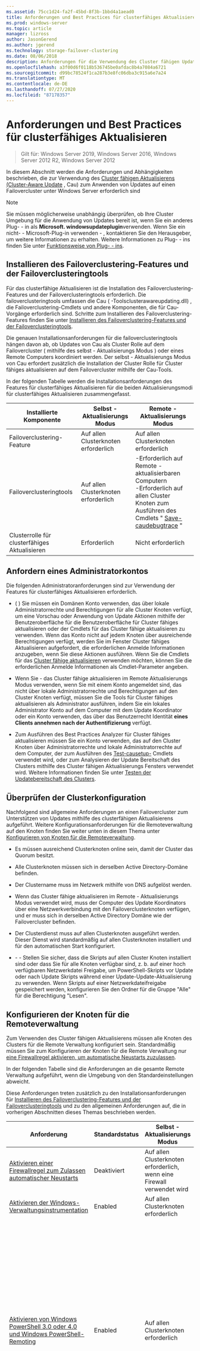 ```yaml
---
ms.assetid: 75cc1d24-fa2f-45bd-8f3b-1bbd4a1aead0
title: Anforderungen und Best Practices für clusterfähiges Aktualisieren
ms.prod: windows-server
ms.topic: article
manager: lizross
author: JasonGerend
ms.author: jgerend
ms.technology: storage-failover-clustering
ms.date: 08/06/2018
description: Anforderungen für die Verwendung des Cluster fähigen Updates zum Installieren von Updates auf Clustern, auf denen Windows Server ausgeführt wird.
ms.openlocfilehash: a3f00d6f0118b536745be0afdac8b4a7084a6721
ms.sourcegitcommit: d99bc78524f1ca287b3e8fc06dba3c915a6e7a24
ms.translationtype: MT
ms.contentlocale: de-DE
ms.lasthandoff: 07/27/2020
ms.locfileid: "87178357"
---
```

# <a name="cluster-aware-updating-requirements-and-best-practices"></a>Anforderungen und Best Practices für clusterfähiges Aktualisieren

> Gilt für: Windows Server 2019, Windows Server 2016, Windows Server 2012 R2, Windows Server 2012

In diesem Abschnitt werden die Anforderungen und Abhängigkeiten beschrieben, die zur Verwendung des [Cluster fähigen Aktualisierens (Cluster-Aware Update](cluster-aware-updating.md) , Cau) zum Anwenden von Updates auf einen Failovercluster unter Windows Server erforderlich sind

> [!NOTE]
> Sie müssen möglicherweise unabhängig überprüfen, ob Ihre Cluster Umgebung für die Anwendung von Updates bereit ist, wenn Sie ein anderes Plug- \- in als **Microsoft. windowsupdateplugin**verwenden. Wenn Sie ein nicht- \- Microsoft-Plug-in verwenden \- , kontaktieren Sie den Herausgeber, um weitere Informationen zu erhalten. Weitere Informationen zu Plug- \- ins finden Sie unter [Funktionsweise von Plug- \- ins](cluster-aware-updating-plug-ins.md).

## <a name="install-the-failover-clustering-feature-and-the-failover-clustering-tools"></a><a name="BKMK_REQ_CLUS"></a>Installieren des Failoverclustering-Features und der Failoverclusteringtools
Für das clusterfähige Aktualisieren ist die Installation des Failoverclustering-Features und der Failoverclusteringtools erforderlich. Die failoverclusteringtools umfassen die Cau \( -Toolsclusterawareupdating.dll\) , die Failoverclustering-Cmdlets und andere Komponenten, die für Cau-Vorgänge erforderlich sind. Schritte zum Installieren des Failoverclustering-Features finden Sie unter [Installieren des Failoverclustering-Features und der Failoverclusteringtools](create-failover-cluster.md#install-the-failover-clustering-feature).

Die genauen Installationsanforderungen für die failoverclusteringtools hängen davon ab, ob Updates von Cau als Cluster Rolle auf dem Failovercluster \( mithilfe des selbst \- Aktualisierungs Modus \) oder eines Remote Computers koordiniert werden. Der selbst \- Aktualisierungs Modus von Cau erfordert zusätzlich die Installation der Cluster Rolle für Cluster fähiges aktualisieren auf dem Failovercluster mithilfe der Cau-Tools.

In der folgenden Tabelle werden die Installationsanforderungen des Features für clusterfähiges Aktualisieren für die beiden Aktualisierungsmodi für clusterfähiges Aktualisieren zusammengefasst.

|Installierte Komponente|Selbst \- Aktualisierungs Modus|Remote \- Aktualisierungs Modus|
|-----------------------|-----------------------|-------------------------|
|Failoverclustering-Feature|Auf allen Clusterknoten erforderlich|Auf allen Clusterknoten erforderlich|
|Failoverclusteringtools|Auf allen Clusterknoten erforderlich|-Erforderlich auf Remote \- aktualisierbaren Computern<br />-Erforderlich auf allen Cluster Knoten zum Ausführen des Cmdlets " [Save-caudebugtrace](https://docs.microsoft.com/powershell/module/clusterawareupdating/Save-CauDebugTrace?view=win10-ps) "|
|Clusterrolle für clusterfähiges Aktualisieren|Erforderlich|Nicht erforderlich|

## <a name="obtain-an-administrator-account"></a>Anfordern eines Administratorkontos
Die folgenden Administratoranforderungen sind zur Verwendung der Features für clusterfähiges Aktualisieren erforderlich.

-   \( \) Sie müssen ein Domänen Konto verwenden, das über lokale Administratorrechte und Berechtigungen für alle Cluster Knoten verfügt, um eine Vorschau oder Anwendung von Update Aktionen mithilfe der Benutzeroberfläche für die Benutzeroberfläche für Cluster fähiges aktualisieren oder der Cmdlets für das Cluster fähige aktualisieren zu verwenden. Wenn das Konto nicht auf jedem Knoten über ausreichende Berechtigungen verfügt, werden Sie im Fenster Cluster fähiges Aktualisieren aufgefordert, die erforderlichen Anmelde Informationen anzugeben, wenn Sie diese Aktionen ausführen. Wenn Sie die Cmdlets für das [Cluster fähige aktualisieren](https://docs.microsoft.com/powershell/module/clusterawareupdating/?view=win10-ps) verwenden möchten, können Sie die erforderlichen Anmelde Informationen als Cmdlet-Parameter angeben.

-   Wenn Sie \- das Cluster fähige aktualisieren im Remote Aktualisierungs Modus verwenden, wenn Sie mit einem Konto angemeldet sind, das nicht über lokale Administratorrechte und Berechtigungen auf den Cluster Knoten verfügt, müssen Sie die Tools für Cluster fähiges aktualisieren als Administrator ausführen, indem Sie ein lokales Administrator Konto auf dem Computer mit dem Update Koordinator oder ein Konto verwenden, das über das Benutzerrecht Identität **eines Clients annehmen nach der Authentifizierung** verfügt.

-   Zum Ausführen des Best Practices Analyzer für Cluster fähiges aktualisieren müssen Sie ein Konto verwenden, das auf den Cluster Knoten über Administratorrechte und lokale Administratorrechte auf dem Computer, der zum Ausführen des [Test-causetup-](https://docs.microsoft.com/powershell/module/clusterawareupdating/Test-CauSetup?view=win10-ps) Cmdlets verwendet wird, oder zum Analysieren der Update Bereitschaft des Clusters mithilfe des Cluster fähigen Aktualisierungs Fensters verwendet wird. Weitere Informationen finden Sie unter [Testen der Updatebereitschaft des Clusters](#BKMK_BPA).

## <a name="verify-the-cluster-configuration"></a>Überprüfen der Clusterkonfiguration
Nachfolgend sind allgemeine Anforderungen an einen Failovercluster zum Unterstützen von Updates mithilfe des clusterfähigen Aktualisierens aufgeführt. Weitere Konfigurationsanforderungen für die Remoteverwaltung auf den Knoten finden Sie weiter unten in diesem Thema unter [Konfigurieren von Knoten für die Remoteverwaltung](#BKMK_NODE_CONFIG).

-   Es müssen ausreichend Clusterknoten online sein, damit der Cluster das Quorum besitzt.

-   Alle Clusterknoten müssen sich in derselben Active Directory-Domäne befinden.

-   Der Clustername muss im Netzwerk mithilfe von DNS aufgelöst werden.

-   Wenn das Cluster fähige aktualisieren im Remote \- Aktualisierungs Modus verwendet wird, muss der Computer des Update Koordinators über eine Netzwerkverbindung mit den Failoverclusterknoten verfügen, und er muss sich in derselben Active Directory Domäne wie der Failovercluster befinden.

-   Der Clusterdienst muss auf allen Clusterknoten ausgeführt werden. Dieser Dienst wird standardmäßig auf allen Clusterknoten installiert und für den automatischen Start konfiguriert.

-   \- \- Stellen Sie sicher, dass die Skripts auf allen Cluster Knoten installiert sind oder dass Sie für alle Knoten verfügbar sind, z. b. auf einer hoch verfügbaren Netzwerkdatei Freigabe, um PowerShell-Skripts vor Update oder nach Update Skripts während einer Update-Update-Aktualisierung zu verwenden. Wenn Skripts auf einer Netzwerkdateifreigabe gespeichert werden, konfigurieren Sie den Ordner für die Gruppe "Alle" für die Berechtigung "Lesen".

## <a name="configure-the-nodes-for-remote-management"></a><a name="BKMK_NODE_CONFIG"></a>Konfigurieren der Knoten für die Remoteverwaltung
Zum Verwenden des Cluster fähigen Aktualisierens müssen alle Knoten des Clusters für die Remote Verwaltung konfiguriert sein. Standardmäßig müssen Sie zum Konfigurieren der Knoten für die Remote Verwaltung nur [eine Firewallregel aktivieren, um automatische Neustarts zuzulassen](#BKMK_FW).

In der folgenden Tabelle sind die Anforderungen an die gesamte Remote Verwaltung aufgeführt, wenn die Umgebung von den Standardeinstellungen abweicht.

Diese Anforderungen treten zusätzlich zu den Installationsanforderungen für [Installieren des Failoverclustering-Features und der Failoverclusteringtools](#BKMK_REQ_CLUS) und zu den allgemeinen Anforderungen auf, die in vorherigen Abschnitten dieses Themas beschrieben werden.

|Anforderung|Standardstatus|Selbst \- Aktualisierungs Modus|Remote \- Aktualisierungs Modus|
|---------------|---|-----------------------|-------------------------|
|[Aktivieren einer Firewallregel zum Zulassen automatischer Neustarts](#BKMK_FW)|Deaktiviert|Auf allen Clusterknoten erforderlich, wenn eine Firewall verwendet wird|Auf allen Clusterknoten erforderlich, wenn eine Firewall verwendet wird|
|[Aktivieren der Windows-Verwaltungsinstrumentation](#BKMK_WMI)|Enabled|Auf allen Clusterknoten erforderlich|Auf allen Clusterknoten erforderlich|
|[Aktivieren von Windows PowerShell 3.0 oder 4.0 und Windows PowerShell-Remoting](#BKMK_PS)|Enabled|Auf allen Clusterknoten erforderlich|Auf allen Clusterknoten muss Folgendes ausgeführt werden:<p>-Das [Save-caudebugtrace](https://docs.microsoft.com/powershell/module/clusterawareupdating/Save-CauDebugTrace?view=win10-ps) -Cmdlet<br />-PowerShell- \- Skripts vor und nach \- dem Update während einer Update Lauf Zeit Aktualisierung<br />-Tests der Update Bereitschaft des Clusters mithilfe des Cluster fähigen Aktualisierungs Fensters oder des Windows PowerShell-Cmdlets " [Test \- causetup](https://docs.microsoft.com/powershell/module/clusterawareupdating/Test-CauSetup?view=win10-ps) "|
|[Installieren von .NET Framework 4,6 oder 4,5](#BKMK_NET)|Enabled|Auf allen Clusterknoten erforderlich|Auf allen Clusterknoten muss Folgendes ausgeführt werden:<p>-Das [Save-caudebugtrace](https://docs.microsoft.com/powershell/module/clusterawareupdating/Save-CauDebugTrace?view=win10-ps) -Cmdlet<br />-PowerShell- \- Skripts vor und nach \- dem Update während einer Update Lauf Zeit Aktualisierung<br />-Tests der Update Bereitschaft des Clusters mithilfe des Cluster fähigen Aktualisierungs Fensters oder des Windows PowerShell-Cmdlets " [Test \- causetup](https://docs.microsoft.com/powershell/module/clusterawareupdating/Test-CauSetup?view=win10-ps) "|

### <a name="enable-a-firewall-rule-to-allow-automatic-restarts"></a><a name="BKMK_FW"></a>Aktivieren einer Firewallregel zum Zulassen automatischer Neustarts
Um automatische Neustarts nach dem Anwenden von Updates zuzulassen \( , wenn für die Installation eines Updates ein Neustart erforderlich ist \) , \- muss auf jedem Knoten, der folgenden Datenverkehr zulässt, eine Firewallregel aktiviert werden, wenn die Windows-Firewall oder eine nicht-Microsoft-Firewall auf den Cluster Knoten verwendet wird:

-   Protokoll: TCP

-   Richtung: Eingehend

-   Programm: wininit.exe

-   Ports: Dynamische RPC-Ports

-   Profil: Domäne

Wenn die Windows-Firewall auf den Clusterknoten verwendet wird, können Sie dazu die Regelgruppe **Remotecomputer herunterfahren** der Windows-Firewall auf den einzelnen Clusterknoten aktivieren. Wenn Sie das Fenster Cluster fähiges aktualisieren verwenden, um Updates anzuwenden und selbst \- Aktualisierungs Optionen zu konfigurieren, wird die Regelgruppe **Remote herunter** fahren der Windows-Firewall auf jedem Cluster Knoten automatisch aktiviert.

> [!NOTE]
> Die Regelgruppe **Remote Shutdown** der Windows-Firewall kann nicht aktiviert werden, wenn sie mit Gruppenrichtlinieneinstellungen in Konflikt steht, die für die Windows-Firewall konfiguriert sind.

Die Firewallregelgruppe **Remote Shutdown** wird auch durch Angeben des **– enablefirewallrules** -Parameters aktiviert, wenn die folgenden Cmdlets für Cluster fähiges aktualisieren ausgeführt werden: [Add-cauclusterrole](https://docs.microsoft.com/powershell/module/clusterawareupdating/Add-CauClusterRole?view=win10-ps), [Aufruf-caurun](https://docs.microsoft.com/powershell/module/clusterawareupdating/Invoke-CauRun?view=win10-ps)und [setcauclusterrole](https://docs.microsoft.com/powershell/module/clusterawareupdating/Set-CauClusterRole?view=win10-ps).

Das folgende PowerShell-Beispiel zeigt eine zusätzliche Methode zum Aktivieren automatischer Neustarts auf einem Cluster Knoten.

```PowerShell
Set-NetFirewallRule -Group "@firewallapi.dll,-36751" -Profile Domain -Enabled true
```

### <a name="enable-windows-management-instrumentation-wmi"></a><a name="BKMK_WMI"></a>Windows-Verwaltungsinstrumentation aktivieren (WMI)
Alle Cluster Knoten müssen mit Windows-Verwaltungsinstrumentation WMI für die Remote Verwaltung konfiguriert werden \( \) . Diese Einstellung ist standardmäßig aktiviert.

Gehen Sie wie folgt vor, um die Remoteverwaltung manuell zu aktivieren:

1.  Starten Sie in der Konsole "Dienste" den Dienst **Windows-Remoteverwaltung**, und legen Sie für den Starttyp **Automatisch** fest.

2.  Führen Sie das [-Cmdlet](https://docs.microsoft.com/powershell/module/Microsoft.WsMan.Management/Set-WSManQuickConfig?view=powershell-6) oder den folgenden Befehl an einer Eingabeaufforderung mit erhöhten Rechten aus:

    ```PowerShell
    winrm quickconfig -q
    ```

Zur Unterstützung von WMI-Remoting muss die eingehende Firewallregel für **Windows-Remoteverwaltung \( http \- in \) ** auf jedem Knoten aktiviert sein, wenn die Windows-Firewall auf den Cluster Knoten verwendet wird.  Diese Regel ist standardmäßig aktiviert.

### <a name="enable-windows-powershell-and-windows-powershell-remoting"></a><a name="BKMK_PS"></a>Aktivieren von Windows PowerShell und Windows PowerShell-Remoting
\- \- PowerShell muss installiert und aktiviert sein, damit Remote Befehle auf allen Cluster Knoten ausgeführt werden können, um den selbst Aktualisierungs Modus und bestimmte Cau-Features im Remote Aktualisierungs Modus zu aktivieren. PowerShell ist standardmäßig installiert und für Remoting aktiviert.

Verwenden Sie eine der folgenden Methoden, um PowerShell-Remoting zu aktivieren:

-   Führen Sie das [-Cmdlet](https://docs.microsoft.com/powershell/module/Microsoft.PowerShell.Core/Enable-PSRemoting) aus.

-   Konfigurieren Sie eine \- Gruppenrichtlinie Einstellung auf Domänen Ebene für Windows-Remoteverwaltung \( WinRM \) .

Weitere Informationen zum Aktivieren von PowerShell-Remoting finden Sie unter [Informationen zu Remote Anforderungen](https://docs.microsoft.com/powershell/module/microsoft.powershell.core/about/about_remote_requirements?view=powershell-6).

### <a name="install-net-framework-46-or-45"></a><a name="BKMK_NET"></a>Installieren von .NET Framework 4,6 oder 4,5
Um den selbst \- Aktualisierungs Modus und bestimmte Features für Cluster fähiges aktualisieren im Remote \- Aktualisierungs Modus zu aktivieren, muss .NET Framework 4,6 oder .NET Framework 4,5 (auf Windows Server 2012 R2) auf allen Cluster Knoten installiert sein. Standardmäßig ist .NET Framework installiert.

Verwenden Sie den folgenden Befehl, um .NET Framework 4,6 (oder 4,5) mithilfe von PowerShell zu installieren, wenn er nicht bereits installiert ist:

```PowerShell
Install-WindowsFeature -Name NET-Framework-45-Core
```

## <a name="best-practices-recommendations-for-using-cluster-aware-updating"></a><a name="BKMK_BEST_PRAC"></a>Empfehlungen zu bewährten Methoden für die Verwendung des Cluster fähigen Updates

### <a name="recommendations-for-applying-microsoft-updates"></a><a name="BKMK_BP_WUA"></a>Empfehlungen zum Anwenden von Microsoft-Updates

Wenn Sie mit der Verwendung von Cau zum Anwenden von Updates mit dem Standard-Plug-in für **Microsoft. windowsupdateplugin** in \- einem Cluster beginnen, sollten Sie keine anderen Methoden zum Installieren von Software Updates von Microsoft auf den Cluster Knoten mehr verwenden.

> [!CAUTION]
> Das Kombinieren von Cau mit Methoden, die einzelne Knoten automatisch \( nach einem festgelegten Zeitplan aktualisieren \) , kann zu unvorhersehbaren Ergebnissen führen, einschließlich Dienstunterbrechungen und ungeplanter Ausfallzeiten.

Empfohlene Richtlinien:

-   Um die besten Ergebnisse zu erzielen, empfiehlt es sich, dass Sie Einstellungen auf dem Clusterknoten für die automatische Aktualisierung deaktivieren, z. B. über die Einstellungen für automatische Updates in der Systemsteuerung oder über die Einstellungen, die mithilfe der Gruppenrichtlinie konfiguriert werden.

    > [!CAUTION]
    > Die automatische Installation von Updates auf den Clusterknoten kann die Installation von Updates durch clusterfähiges Aktualisieren beeinträchtigen und somit beim clusterfähigen Aktualisieren zu Fehlern führen.

    Die folgenden Einstellungen für automatische Updates sind (sofern erforderlich) mit dem clusterfähigen Aktualisieren kompatibel, da der Administrator die zeitliche Abfolge der Updateinstallation steuern kann.

    -   Einstellungen zur Benachrichtigung vor dem Herunterladen von Updates und zur Benachrichtigung vor der Installation

    -   Einstellungen zum automatischen Herunterladen von Updates und zur Benachrichtigung vor der Installation

    Wenn die Option "Automatische Updates" Updates jedoch zur selben Zeit wie eine Updateausführung für clusterfähiges Aktualisieren herunterlädt, kann die Updateausführung möglicherweise länger dauern.

-   Konfigurieren Sie kein Update System wie z. b \( . Windows Server Update Services WSUS \) , um Updates automatisch nach \( einem festgelegten Zeitplan auf \) Cluster Knoten anzuwenden.

-   Alle Clusterknoten müssen einheitlich für die Verwendung derselben Updatequelle konfiguriert sein, z. B. WSUS-Server, Windows-Update oder Microsoft Update.

-   Schließen Sie Clusterknoten von allen erforderlichen oder automatischen Updates aus, wenn Sie Softwareupdates mithilfe eines Konfigurationsverwaltungssystems auf Computer im Netzwerk anwenden. Beispiele für Konfigurations Verwaltungssysteme sind Microsoft Endpoint Configuration Manager und Microsoft System Center Virtual Machine Manager 2008.

-   Wenn z. b. \( von den WSUS-Servern interne Software Verteilungs Server zum Speichern \) und Bereitstellen der Updates verwendet werden, stellen Sie sicher, dass die genehmigten Updates für die Cluster Knoten von diesen Servern korrekt identifiziert werden.

#### <a name="apply-microsoft-updates-in-branch-office-scenarios"></a><a name="BKMK_PROXY"></a>Anwenden von Microsoft-Updates in Filialszenarien
Wenn Sie in bestimmten Filialszenarien Microsoft-Updates über Microsoft Update oder Windows Update auf Clusterknoten herunterladen möchten, müssen Sie möglicherweise auf jedem Knoten Proxyeinstellungen für das lokale Systemkonto konfigurieren. Dies kann z. B. erforderlich sein, wenn die Filialcluster auf Microsoft Update oder Windows Update zugreifen, um Updates mithilfe eines lokalen Proxyservers herunterzuladen.

Konfigurieren Sie bei Bedarf die WinHTTP-Proxy Einstellungen auf den einzelnen Knoten, um einen lokalen Proxy Server anzugeben und lokale Adress Ausnahmen ( \( eine Umgehungs Liste für lokale Adressen) zu konfigurieren \) . Dazu können Sie den folgenden Befehl an einer Eingabeaufforderung mit erhöhten Rechten auf den einzelnen Clusterknoten ausführen:

```
netsh winhttp set proxy <ProxyServerFQDN >:<port> "<local>"
```

Dabei ist <*proxyserverfqdn*> der voll qualifizierte Domänen Name für den Proxy Server und <*Port*> ist der Port, über den die Kommunikation stattfinden soll (normalerweise Port 443).

Geben Sie beispielsweise den folgenden Befehl ein, um die WinHTTP-Proxy Einstellungen für das lokale System Konto anzugeben, in dem der Proxy Server *MyProxy.contoso.com*mit Port 443 und lokale Adress Ausnahmen angegeben ist:

```
netsh winhttp set proxy MyProxy.CONTOSO.com:443 "<local>"
```

### <a name="recommendations-for-using-the-microsofthotfixplugin"></a><a name="BKMK_BP_HF"></a>Empfehlungen zur Verwendung von Microsoft.HotfixPlugin

-   Es wird empfohlen, dass Sie Berechtigungen im Hotfixstammordner und in der Hotfixkonfigurationsdatei konfigurieren, um den Schreibzugriff nur auf lokale Administratoren auf den Computer zu beschränken, die zum Speichern dieser Dateien verwendet werden. Dadurch können Manipulationen an diesen Dateien durch nicht berechtigte Benutzer verhindert werden, die die Funktionalität des Failoverclusters beeinträchtigen könnten, wenn Hotfixes angewendet werden.

-   Um die Datenintegrität für die Server Message Block-SMB-Verbindungen sicherzustellen, \( \) die für den Zugriff auf den hotfixstamm Ordner verwendet werden, sollten Sie die SMB-Verschlüsselung im freigegebenen SMB-Ordner konfigurieren, sofern dies möglich ist. **Microsoft.HotfixPlugin** erfordert, dass die SMB-Signatur oder SMB-Verschlüsselung konfiguriert ist, um die Datenintegrität für SMB-Verbindungen sicherzustellen.

    Weitere Informationen finden Sie unter [Einschränken des Zugriffs auf den hotfixstamm Ordner und die hotfixkonfigurationsdatei](cluster-aware-updating-plug-ins.md#BKMK_ACL).

### <a name="additional-recommendations"></a>Weitere Empfehlungen

-   Um Konflikte mit einer Updateausführung für clusterfähiges Aktualisieren zu vermeiden, die möglicherweise für den gleichen Zeitpunkt vorgesehen sind, planen Sie während der geplanten Wartungszeitfenster keine Kennwortänderungen für Clusternamenobjekte und virtuelle Computerobjekte.

-   Sie sollten die entsprechenden Berechtigungen für \- Skripts vor und nach \- dem Update festlegen, die in freigegebenen Netzwerk Ordnern gespeichert werden, um mögliche Manipulationen an diesen Dateien durch nicht autorisierte Benutzer zu verhindern.

-   Zum Konfigurieren von Cau im selbst \- Aktualisierungs Modus muss ein virtuelles Computer Objekt \( VCO \) für die Cluster Rolle für Cluster fähiges aktualisieren in Active Directory erstellt werden. Dieses Objekt kann durch das clusterfähige Aktualisieren automatisch zu dem Zeitpunkt erstellt werden, zu dem die Clusterrolle für clusterfähiges Aktualisieren hinzugefügt wird, wenn der Failovercluster über die entsprechenden Berechtigungen verfügt. Aufgrund der Sicherheitsrichtlinien in einigen Organisationen ist es möglicherweise erforderlich, das Objekt in Active Directory vorab bereitzustellen. Das entsprechende Verfahren hierfür finden Sie unter [Schritte für die Vorabbereitstellung eines Kontos für eine Clusterrolle](/previous-versions/windows/it-pro/windows-server-2008-R2-and-2008/cc731002\(v=ws.10\)#steps-for-prestaging-the-cluster-name-account).

-   Sie können Profile für die Updateausführung erstellen, um Updateausführungseinstellungen für verschiedene Failovercluster mit ähnlichen Aktualisierungsanforderungen in der IT-Organisation zu speichern und wiederzuverwenden. In Abhängigkeit vom Aktualisierungsmodus können Sie die Updateausführungsprofile zusätzlich auf einer Dateifreigabe speichern und verwalten, auf die alle Remotecomputer für den Updatekoordinator oder die Failovercluster zugreifen können. Weitere Informationen finden Sie unter [Erweiterte Optionen und Update Lauf Profile für Cau](cluster-aware-updating-options.md).

## <a name="test-cluster-updating-readiness"></a><a name="BKMK_BPA"></a>Testen der Updatebereitschaft des Clusters
Sie können Best Practices Analyzer das BPA-Modell für Cluster fähiges aktualisieren ausführen \( \) , um zu testen, ob ein Failovercluster und die Netzwerkumgebung vielen der Anforderungen entsprechen, damit Software Updates von Cau angewendet werden. Viele der Tests prüfen die Umgebung auf die Bereitschaft zur Anwendung von Microsoft-Updates mithilfe des Standard-Plug- \- ins, **Microsoft. windowsupdateplugin**.

> [!NOTE]
> Möglicherweise müssen Sie unabhängig prüfen, ob Ihre Cluster Umgebung für die Anwendung von Software Updates bereit ist, indem Sie ein anderes Plug- \- in als **Microsoft. windowsupdateplugin**verwenden. Wenn Sie ein nicht- \- Microsoft-Plug-in verwenden \- , z. b. ein von Ihrem Hardwarehersteller bereitgestelltes Plug-in, wenden Sie sich an den Herausgeber

Zum Ausführen des Best Practices Analyzer (BPA) haben Sie die folgenden beiden Möglichkeiten:

1.  Wählen Sie in der Konsole für clusterfähiges Aktualisieren die Option **Vorbereitung auf das Clusterupdate analysieren** aus. Nachdem der BPA die Bereitschafts Tests abgeschlossen hat, wird ein Testbericht angezeigt. Wenn auf den Clusterknoten Probleme aufgetreten sind, werden die bestimmten Probleme und die betroffenen Knoten identifiziert, damit Sie entsprechende Korrekturmaßnahmen ergreifen können. Diese Tests können einige Minuten dauern.

2.  Führen Sie das [Test-CauSetup](https://docs.microsoft.com/powershell/module/clusterawareupdating/Test-CauSetup) aus. Sie können das Cmdlet auf einem lokalen Computer oder einem Remote Computer ausführen, auf dem das Failoverclustering-Modul für Windows PowerShell (Teil der Failoverclustering-Tools) installiert ist. Sie können das Cmdlet auch auf einem Knoten des Failoverclusters ausführen.

> [!NOTE]
> -   Sie müssen ein Konto verwenden, das auf den Cluster Knoten über Administratorrechte und lokale Administratorrechte auf dem Computer, der zum Ausführen des **Test- \- causetup** -Cmdlets verwendet wird, oder zum Analysieren der Update Bereitschaft des Clusters mithilfe des Cluster fähigen Aktualisierungs Fensters verwendet wird. Zum Ausführen der Tests mithilfe des Cluster fähigen Aktualisierungs Fensters müssen Sie auf dem Computer mit den erforderlichen Anmelde Informationen angemeldet sein.
> -   Bei den Tests wird angenommen, dass die Tools für clusterfähiges Aktualisieren, die zum Anzeigen einer Updatevorschau oder zum Anwenden von Updates verwendet werden, auf demselben Computer und mit denselben Anmeldeinformationen ausgeführt werden, die zum Testen der Updatebereitschaft des Clusters verwendet werden.

> [!IMPORTANT]
> Es wird dringend empfohlen, dass Sie die Cluster in den folgenden Situationen auf die Updatebereitschaft testen:
>
> -   Bevor Sie das clusterfähige Aktualisieren zum ersten Mal zum Anwenden von Softwareupdates verwenden können.
> -   Nachdem Sie einen Knoten zum Cluster hinzugefügt oder andere Hardwareänderungen am Cluster vorgenommen haben, die die Ausführung des Assistenten zum Überprüfen von Clustern erfordern.
> -   Nachdem Sie eine Update Quelle geändert haben, oder ändern Sie die Update Einstellungen oder-Konfigurationen, die \( \) sich auf die Anwendung von Updates auf den Knoten auswirken können.

### <a name="tests-for-cluster-updating-readiness"></a>Tests für die Updatebereitschaft des Clusters
In der folgenden Tabelle sind die Tests für die Updatebereitschaft des Clusters, einige allgemeine Probleme sowie Schritte zur Behebung dieser Probleme aufgeführt.


|                                                      Test                                                      |                                                                                                                                               Mögliche Probleme und Auswirkungen                                                                                                                                               |                                                                                                                                                                                         Lösungsschritte                                                                                                                                                                                         |
|----------------------------------------------------------------------------------------------------------------|-------------------------------------------------------------------------------------------------------------------------------------------------------------------------------------------------------------------------------------------------------------------------------------------------------------------------|--------------------------------------------------------------------------------------------------------------------------------------------------------------------------------------------------------------------------------------------------------------------------------------------------------------------------------------------------------------------------------------------------|
|                                     Der Failovercluster muss verfügbar sein.                                     |                                                                                       Der Failoverclustername kann nicht aufgelöst werden oder der Zugriff ist auf mindestens einen Clusterknoten nicht möglich. Der BPA kann die Clusterbereitschaftstests nicht ausführen.                                                                                        |                                                                   -Überprüfen Sie die Schreibweise des Namens des Clusters, der während der BPA-Laufzeit angegeben wurde.<br />-Stellen Sie sicher, dass alle Knoten des Clusters online sind und ausgeführt werden.<br />-Überprüfen Sie, ob der Konfigurationsüberprüfungs-Assistent erfolgreich auf dem Failovercluster ausgeführt werden kann.                                                                    |
|                    Die Failoverclusterknoten müssen über die Windows-Verwaltungsinstrumentation (WMI) für die Remoteverwaltung aktiviert sein.                    |                                                Mindestens ein Failoverclusterknoten ist nicht mit Windows-Verwaltungsinstrumentation WMI für die Remote Verwaltung aktiviert \( \) . Die Clusterknoten können nicht über das clusterfähige Aktualisieren aktualisiert werden, wenn die Knoten nicht für die Remoteverwaltung konfiguriert sind.                                                 |                                                                                                  Stellen Sie sicher, dass alle Failoverclusterknoten über die WMI für die Remoteverwaltung aktiviert wurden. Weitere Informationen finden Sie in diesem Thema unter [Konfigurieren der Knoten für die Remoteverwaltung](#BKMK_NODE_CONFIG).                                                                                                   |
|                      PowerShell-Remoting muss auf jedem Failoverclusterknoten aktiviert werden.                       |                                                           PowerShell ist nicht installiert oder nicht für das Remoting auf mindestens einem Failoverclusterknoten aktiviert. Cau kann nicht für den selbst \- Aktualisierungs Modus konfiguriert werden oder bestimmte Features im Remote \- Aktualisierungs Modus verwenden.                                                            |                                                                                             Stellen Sie sicher, dass PowerShell auf allen Cluster Knoten installiert und für das Remoting aktiviert ist.<p>Weitere Informationen finden Sie in diesem Thema unter [Konfigurieren der Knoten für die Remoteverwaltung](#BKMK_NODE_CONFIG).                                                                                             |
|                                            Failoverclusterversion                                            |                                                                            Mindestens ein Knoten im Failovercluster wird nicht unter Windows Server 2016, Windows Server 2012 R2 oder Windows Server 2012 ausgeführt. Der Failovercluster kann nicht mithilfe des clusterfähigen Aktualisierens aktualisiert werden.                                                                             |                                                                   Vergewissern Sie sich, dass der während der BPA-Ausführung angegebene Failovercluster unter Windows Server 2016, Windows Server 2012 R2 oder Windows Server 2012 ausgeführt wird.<p>Weitere Informationen finden Sie in diesem Thema unter [Überprüfen der Clusterkonfiguration](#BKMK_REQ_CLUS).                                                                   |
| Die erforderlichen Versionen von .NET Framework und Windows PowerShell müssen auf allen Failoverclusterknoten installiert werden. |                                                                                              .NET Framework 4,6, 4,5 oder Windows PowerShell ist auf mindestens einem Cluster Knoten nicht installiert. Möglicherweise funktionieren einige Features für das clusterfähige Aktualisieren nicht.                                                                                              |                                                                            Stellen Sie sicher, dass .NET Framework 4,6 oder 4,5 und Windows PowerShell auf allen Cluster Knoten installiert sind, sofern diese erforderlich sind.<p>Weitere Informationen finden Sie in diesem Thema unter [Konfigurieren der Knoten für die Remoteverwaltung](#BKMK_NODE_CONFIG).                                                                             |
|                           Der Clusterdienst muss auf allen Clusterknoten ausgeführt werden.                           |                                                                                                            Der Clusterdienst wird auf mindestens einem Knoten nicht ausgeführt. Der Failovercluster kann nicht mithilfe des clusterfähigen Aktualisierens aktualisiert werden.                                                                                                             |                        -Stellen Sie sicher, dass die Clusterdienst \( ClusSvc \) auf allen Knoten im Cluster gestartet wird und für den automatischen Start konfiguriert ist.<br />-Überprüfen Sie, ob der Konfigurationsüberprüfungs-Assistent erfolgreich auf dem Failovercluster ausgeführt werden kann.<p>Weitere Informationen finden Sie in diesem Thema unter [Überprüfen der Clusterkonfiguration](#BKMK_REQ_CLUS).                         |
|     Automatische Updates dürfen nicht für die automatische Installation von Updates auf beliebigen Failoverclusterknoten konfiguriert werden.     |                                           Auf mindestens einem Failoverclusterknoten sind automatische Updates für die automatische Installation von Microsoft-Updates auf diesem Knoten konfiguriert. Die Kombination des clusterfähigen Aktualisierens mit anderen Aktualisierungsmethoden kann zu ungeplanter Downtime oder zu unvorhergesehenen Ergebnissen führen.                                            |                                                     Wenn die Windows Update-Funktionalität auf mindestens einem Clusterknoten für automatische Updates konfiguriert ist, stellen Sie sicher, dass automatische Updates nicht für die automatische Installation von Updates konfiguriert sind.<p>Weitere Informationen finden Sie unter [Empfehlungen zum Anwenden von Microsoft-Updates](#BKMK_BP_WUA).                                                     |
|                          Die Failoverclusterknoten müssen dieselbe Updatequelle verwenden.                          |                                                    Mindestens ein Failoverclusterknoten ist für die Verwendung einer Updatequelle für Microsoft-Updates konfiguriert, die sich von den restlichen Knoten unterscheidet. Die Updates werden möglicherweise nicht einheitlich über das clusterfähige Aktualisieren auf die Clusterknoten angewendet.                                                    |                                                                        Stellen Sie sicher, dass alle Clusterknoten für die Verwendung derselben Updatequelle konfiguriert sind, z. B. WSUS-Server, Windows-Update oder Microsoft Update.<p>Weitere Informationen finden Sie unter [Empfehlungen zum Anwenden von Microsoft-Updates](#BKMK_BP_WUA).                                                                         |
|       Eine Firewallregel, die das Remoteherunterfahren gestattet, muss auf jedem Knoten im Failovercluster aktiviert werden.       |                 Mindestens ein Failoverclusterknoten verfügt nicht über eine aktivierte Firewallregel, die das Remoteherunterfahren gestattet, oder eine Gruppenrichtlinieneinstellung verhindert, dass diese Regel aktiviert wird. Eine Updateausführung, die Updates anwendet, die einen automatischen Neustart der Knoten erfordern, wurde möglicherweise nicht ordnungsgemäß beendet.                  |                                                                    Wenn auf den Cluster Knoten die Windows-Firewall oder eine nicht- \- Microsoft-Firewall verwendet wird, konfigurieren Sie eine Firewallregel, die das Remote Herunterfahren zulässt.<p>Weitere Informationen finden Sie in diesem Thema unter [Aktivieren einer Firewallregel zum Zulassen automatischer Neustarts](#BKMK_FW).                                                                    |
|          Die Proxyservereinstellung muss auf jedem Failoverclusterknoten auf einen lokalen Proxyserver festgelegt werden.          |                             Mindestens ein Failoverclusterknoten weist eine fehlerhafte Proxyserverkonfiguration auf.<p>Wenn ein lokaler Proxyserver verwendet wird, muss die Proxyservereinstellung auf den einzelnen Knoten ordnungsgemäß konfiguriert werden, damit der Cluster auf Microsoft Update oder Windows Update zugreifen kann.                              |                                            Stellen Sie sicher, dass die WinHTTP-Proxyeinstellungen auf allen Clusterknoten auf einem lokalen Proxyserver eingestellt sind, wenn dies erforderlich ist. Wenn in Ihrer Umgebung kein Proxyserver verwendet wird, kann diese Warnung ignoriert werden.<p>Weitere Informationen finden Sie in diesem Thema unter [Anwenden von Updates in Filialszenarien](#BKMK_PROXY).                                            |
|        Die Cluster Rolle für Cluster fähiges aktualisieren muss auf dem Failovercluster installiert werden, um den selbst \- Aktualisierungs Modus zu aktivieren.        |                                                                                                   Die Clusterrolle für clusterfähiges Aktualisieren ist auf diesem Failovercluster nicht installiert. Diese Rolle ist für die selbst Aktualisierung des Clusters erforderlich \- .                                                                                                   |      Wenn Sie Cau im selbst \- Aktualisierungs Modus verwenden möchten, fügen Sie die Cluster Rolle für Cluster fähiges aktualisieren auf dem Failovercluster mit einer der folgenden Methoden hinzu:<p>-Führen Sie das PowerShell-Cmdlet [Add-cauclusterrole](https://docs.microsoft.com/powershell/module/clusterawareupdating/Add-CauClusterRole) aus.<br />-Wählen Sie im Fenster "Cluster fähiges aktualisieren" die Aktion " **selbst \- Aktualisierungs Optionen für Cluster konfigurieren** " aus.      |
|         Die Cluster Rolle für Cluster fähiges aktualisieren muss auf dem Failovercluster aktiviert werden, um den selbst \- Aktualisierungs Modus zu aktivieren.         | Die Clusterrolle für clusterfähiges Aktualisieren ist deaktiviert. Die Cluster Rolle für Cluster fähiges aktualisieren ist z. b. nicht installiert oder wurde mithilfe des PowerShell-Cmdlets " [ \- cauclusterrole deaktivieren](https://docs.microsoft.com/powershell/module/clusterawareupdating/Disable-CauClusterRole) " deaktiviert. Diese Rolle ist für die selbst Aktualisierung des Clusters erforderlich \- . | Wenn Sie Cau im selbst \- Aktualisierungs Modus verwenden möchten, aktivieren Sie die Cluster Rolle für Cluster fähiges aktualisieren auf diesem Failovercluster mit einer der folgenden Methoden:<p>-Führen Sie das PowerShell-Cmdlet [enable-cauclusterrole](https://docs.microsoft.com/powershell/module/clusterawareupdating/Enable-CauClusterRole) aus.<br />-Wählen Sie im Fenster "Cluster fähiges aktualisieren" die Aktion " **selbst \- Aktualisierungs Optionen für Cluster konfigurieren** " aus. |
|      Das konfigurierte Cau-Plug- \- in für den selbst \- Aktualisierungs Modus muss auf allen Failoverclusterknoten registriert werden.      |                                                              Die Cluster Rolle für Cluster fähiges aktualisieren auf einem oder mehreren Knoten dieses Failoverclusters kann nicht auf das Plug-in-Modul für Cluster fähiges \- Aktualisieren zugreifen, das in den selbst \- Aktualisierungs Optionen konfiguriert ist. Eine selbst \- Aktualisierungs Ausführung kann fehlschlagen.                                                              |           -Stellen Sie sicher, dass das konfigurierte Plug- \- in für Cluster fähiges aktualisieren auf allen Cluster Knoten installiert ist, indem Sie das Installationsverfahren für das Produkt befolgen, das das Plug-in für Cluster fähiges \-<br />-Führen Sie das PowerShell-Cmdlet " [Register \- cauplugin](https://docs.microsoft.com/powershell/module/clusterawareupdating/Register-CauPlugin) " aus, um das Plug- \- in auf den erforderlichen Cluster Knoten zu registrieren.           |
|                Alle Failoverclusterknoten müssen denselben Satz von registrierten Plug-Ins für Cluster fähiges aktualisieren aufweisen. \-                 |                                                                             Eine selbst \- Aktualisierungs Ausführung kann fehlschlagen, wenn das Plug- \- in, das für die Verwendung in einer Update Ausführung konfiguriert ist, in ein solches geändert wird, das nicht auf allen Cluster Knoten verfügbar ist.                                                                              |           -Stellen Sie sicher, dass das konfigurierte Plug- \- in für Cluster fähiges aktualisieren auf allen Cluster Knoten installiert ist, indem Sie das Installationsverfahren für das Produkt befolgen, das das Plug-in für Cluster fähiges \-<br />-Führen Sie das PowerShell-Cmdlet " [Register \- cauplugin](https://docs.microsoft.com/powershell/module/clusterawareupdating/Register-CauPlugin) " aus, um das Plug- \- in auf den erforderlichen Cluster Knoten zu registrieren.           |
|                               Die konfigurierten Optionen für die Updateausführung müssen gültig sein.                                |                                                                          Der selbst \- Aktualisierungs Zeitplan und die Update Lauf Optionen, die für diesen Failovercluster konfiguriert sind, sind unvollständig oder ungültig. Eine selbst \- Aktualisierungs Ausführung kann fehlschlagen.                                                                           |                                                            Konfigurieren Sie einen gültigen \- Zeitplan für die selbst Aktualisierung und einen Satz von Optionen für die Update Ausführung. Beispielsweise können Sie das PowerShell-Cmdlet " [Set \- cauclusterrole](https://docs.microsoft.com/powershell/module/clusterawareupdating/Set-CauClusterRole) " verwenden, um die Cluster Rolle für Cluster fähiges aktualisieren zu konfigurieren.                                                            |
|                  Mindestens zwei Failoverclusterknoten müssen Besitzer der Clusterrolle für clusterfähiges Aktualisieren sein.                  |                                                                                        Eine im selbst \- Aktualisierungs Modus gestartete Update Ausführung schlägt fehl, da die Cluster Rolle für Cluster fähiges aktualisieren keinen möglichen Besitzer Knoten besitzt, zu dem gewechselt werden kann.                                                                                         |                                                                                                                Stellen Sie mithilfe der Failoverclustering-Tools sicher, dass alle Clusterknoten als mögliche Besitzer der Clusterrolle für clusterfähiges Aktualisieren konfiguriert sind. Dies ist die Standardkonfiguration.                                                                                                                |
|                  Alle Failoverclusterknoten müssen auf die Windows PowerShell-Skripts zugreifen können.                  |                                                                        Nicht alle möglichen Besitzer Knoten der Cluster Rolle für Cluster fähiges aktualisieren können auf die konfigurierten Windows PowerShell \- -Skripts vor und nach dem Update zugreifen \- . Eine selbst \- Aktualisierungs Ausführung schlägt fehl.                                                                        |                                                                                                                    Stellen Sie sicher, dass alle möglichen Besitzer Knoten der Cluster Rolle für Cluster fähiges Aktualisieren über Berechtigungen für den Zugriff auf die konfigurierten PowerShell \- -Skripts vor und nach dem Update verfügen \- .                                                                                                                     |
|                   Alle Failoverclusterknoten müssen dieselben Windows PowerShell-Skripts verwenden.                   |                                                     Nicht alle möglichen Besitzer Knoten der Cluster Rolle für Cluster fähiges aktualisieren verwenden dieselbe Kopie der angegebenen Windows PowerShell \- -Skripts vor und nach dem Update \- . Eine selbst \- Aktualisierungs Ausführung kann fehlschlagen oder ein unerwartetes Verhalten anzeigen.                                                     |                                                                                                                                   Stellen Sie sicher, dass alle möglichen Besitzer Knoten der Cluster Rolle für Cluster fähiges aktualisieren dieselben PowerShell \- -Skripts vor und nach dem Update verwenden \- .                                                                                                                                   |
|         Die Einstellung "WarnAfter", die für die Updateausführung angegeben wurde, muss niedriger sein als die Einstellung "StopAfter".         |                                                                           Die angegebenen Timeoutwerte der Updateausführung für clusterfähiges Aktualisieren sorgen dafür, dass der Warnungstimeout wirkungslos ist. Eine Updateausführung kann möglicherweise abgebrochen werden, bevor ein Warnereignisprotokoll generiert werden kann.                                                                            |                                                                                                                                      Konfigurieren Sie in den Optionen der Updateausführung einen Optionswert für **WarnAfter**, der niedriger als der Optionswert für **StopAfter** ist.                                                                                                                                       |

## <a name="additional-references"></a>Zusätzliche Referenzen

-   [Übersicht über die clusterfähige Aktualisierung.](cluster-aware-updating.md)